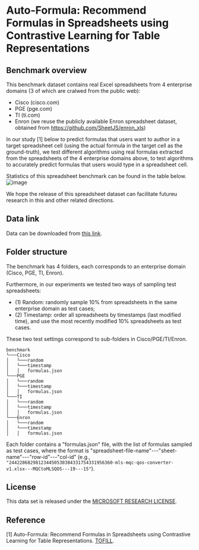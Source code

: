 
# Auto-Formula: Recommend Formulas in Spreadsheets using Contrastive Learning for Table Representations 
 

## Benchmark overview

This benchmark dataset contains real Excel spreadsheets from 4 enterprise domains (3 of which are cralwed from the public web): 
- Cisco (cisco.com)
- PGE (pge.com)
- TI (ti.com)
- Enron (we reuse the publicly available Enron spreadsheet dataset, obtained from https://github.com/SheetJS/enron_xls)

In our study  [1] below to predict formulas that users want to author in a target spreadsheet cell (using the actual formula in the target cell as the ground-truth), we test different algorithms using real formulas extracted from the spreadsheets of the 4 enterprise domains above, to test algorithms to accurately predict formulas that users would type in a spreadsheet cell.

Statistics of this spreadsheet benchmark can be found in the table below. 
![image](https://github.com/microsoft/Auto-Formula/assets/37452189/a796660f-3e2a-4eb2-8105-70c1d552abec)

We hope the release of this spreadsheet dataset can facilitate futureu research in this and other related directions.


## Data link

Data can be downloaded from [this link](https://1drv.ms/f/s!AkvY8ho1gepOiptfygjBTFLp_V3rtg). 


## Folder structure

The benchmark has 4 folders, each corresponds to an enterprise domain (Cisco, PGE, TI, Enron). 

Furthermore, in our experiments we tested two ways of sampling test spreadsheets: 
- (1) Random: randomly sample 10% from spreadsheets in the same enterprise domain as test cases;
- (2) Timestamp: order all spreadsheets by timestamps (last modified time), and use the most recently modified 10% spreadsheets as test cases.

These two test settings correspond to sub-folders in Cisco/PGE/TI/Enron.

```
benchmark
└───Cisco
│   └───random
│   └───timestamp
│   │   formulas.json
└───PGE
│   └───random
│   └───timestamp
│   │   formulas.json
└───TI
│   └───random
│   └───timestamp
│   │   formulas.json
└───Enron
│   └───random
│   └───timestamp
│   │   formulas.json
```

Each folder contains a "formulas.json" file, with the list of formulas sampled as test cases, where the format is "spreadsheet-file-name"---"sheet-name"---"row-id"---"col-id" (e.g., ```"244228682981234450530384331754331956360-mls-mqc-qos-converter-v1.xlsx---MQCtoMLSQOS---19---15"```).


## License

This data set is released under the [MICROSOFT RESEARCH LICENSE](https://github.com/microsoft/Auto-Formula/blob/main/Research%20License%20(Nov%202023)%20.docx). 

 

## Reference

[1] Auto-Formula: Recommend Formulas in Spreadsheets using Contrastive Learning for Table Representations. [TOFILL](TOFILL).

